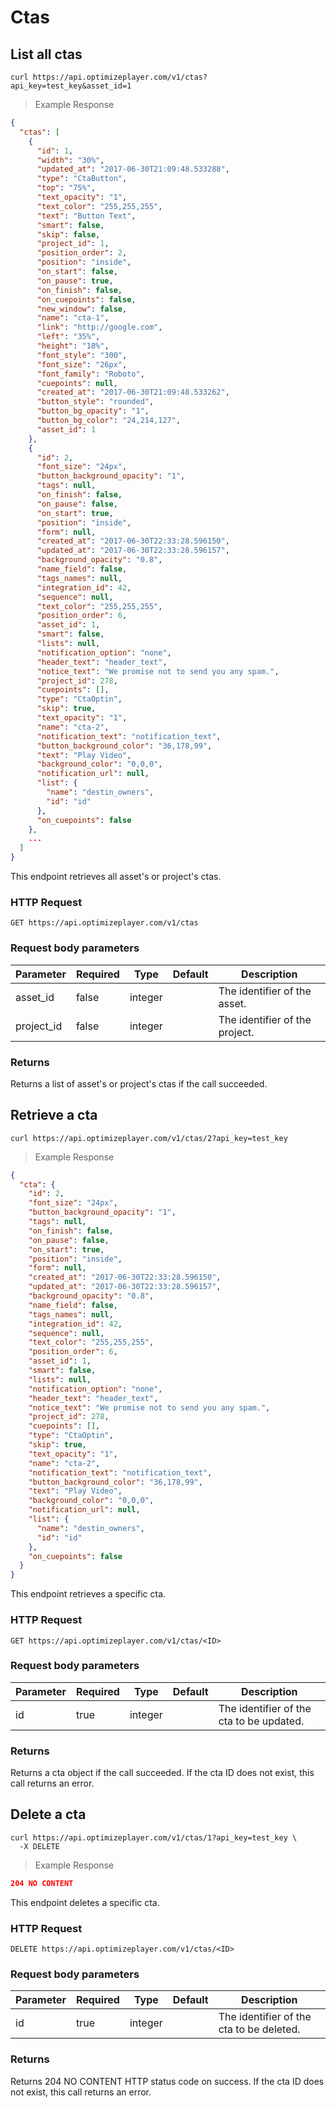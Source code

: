 # Ctas

## List all ctas

```shell
curl https://api.optimizeplayer.com/v1/ctas?api_key=test_key&asset_id=1
```

> Example Response

```json
{
  "ctas": [
    {
      "id": 1,
      "width": "30%",
      "updated_at": "2017-06-30T21:09:48.533288",
      "type": "CtaButton",
      "top": "75%",
      "text_opacity": "1",
      "text_color": "255,255,255",
      "text": "Button Text",
      "smart": false,
      "skip": false,
      "project_id": 1,
      "position_order": 2,
      "position": "inside",
      "on_start": false,
      "on_pause": true,
      "on_finish": false,
      "on_cuepoints": false,
      "new_window": false,
      "name": "cta-1",
      "link": "http://google.com",
      "left": "35%",
      "height": "18%",
      "font_style": "300",
      "font_size": "26px",
      "font_family": "Roboto",
      "cuepoints": null,
      "created_at": "2017-06-30T21:09:48.533262",
      "button_style": "rounded",
      "button_bg_opacity": "1",
      "button_bg_color": "24,214,127",
      "asset_id": 1
    },
    {
      "id": 2,
      "font_size": "24px",
      "button_background_opacity": "1",
      "tags": null,
      "on_finish": false,
      "on_pause": false,
      "on_start": true,
      "position": "inside",
      "form": null,
      "created_at": "2017-06-30T22:33:28.596150",
      "updated_at": "2017-06-30T22:33:28.596157",
      "background_opacity": "0.8",
      "name_field": false,
      "tags_names": null,
      "integration_id": 42,
      "sequence": null,
      "text_color": "255,255,255",
      "position_order": 6,
      "asset_id": 1,
      "smart": false,
      "lists": null,
      "notification_option": "none",
      "header_text": "header_text",
      "notice_text": "We promise not to send you any spam.",
      "project_id": 278,
      "cuepoints": [],
      "type": "CtaOptin",
      "skip": true,
      "text_opacity": "1",
      "name": "cta-2",
      "notification_text": "notification_text",
      "button_background_color": "36,178,99",
      "text": "Play Video",
      "background_color": "0,0,0",
      "notification_url": null,
      "list": {
        "name": "destin_owners",
        "id": "id"
      },
      "on_cuepoints": false
    },
    ...
  ]
}

```

This endpoint retrieves all asset's or project's ctas.

### HTTP Request

`GET https://api.optimizeplayer.com/v1/ctas`

### Request body parameters

Parameter  | Required  | Type    | Default | Description
---------  | --------- | ------- | ------- | -----------
asset_id   | false      | integer |         | The identifier of the asset.
project_id | false      | integer |         | The identifier of the project.

### Returns
Returns a list of asset's or project's ctas if the call succeeded.

<!-- /////////////////////////// SPECIFIC CTA /////////////////////////// -->

## Retrieve a cta

```shell
curl https://api.optimizeplayer.com/v1/ctas/2?api_key=test_key
```

> Example Response

```json
{
  "cta": {
    "id": 2,
    "font_size": "24px",
    "button_background_opacity": "1",
    "tags": null,
    "on_finish": false,
    "on_pause": false,
    "on_start": true,
    "position": "inside",
    "form": null,
    "created_at": "2017-06-30T22:33:28.596150",
    "updated_at": "2017-06-30T22:33:28.596157",
    "background_opacity": "0.8",
    "name_field": false,
    "tags_names": null,
    "integration_id": 42,
    "sequence": null,
    "text_color": "255,255,255",
    "position_order": 6,
    "asset_id": 1,
    "smart": false,
    "lists": null,
    "notification_option": "none",
    "header_text": "header_text",
    "notice_text": "We promise not to send you any spam.",
    "project_id": 278,
    "cuepoints": [],
    "type": "CtaOptin",
    "skip": true,
    "text_opacity": "1",
    "name": "cta-2",
    "notification_text": "notification_text",
    "button_background_color": "36,178,99",
    "text": "Play Video",
    "background_color": "0,0,0",
    "notification_url": null,
    "list": {
      "name": "destin_owners",
      "id": "id"
    },
    "on_cuepoints": false
  }
}

```

This endpoint retrieves a specific cta.

### HTTP Request

`GET https://api.optimizeplayer.com/v1/ctas/<ID>`

### Request body parameters

Parameter  | Required  | Type    | Default | Description
---------  | --------- | ------- | ------- | -----------
id         | true      | integer |         | The identifier of the cta to be updated.

### Returns
Returns a cta object if the call succeeded. If the cta ID does not exist, this call returns an error.

<!-- /////////////////////////// DELETE CTA /////////////////////////// -->

## Delete a cta

```shell
curl https://api.optimizeplayer.com/v1/ctas/1?api_key=test_key \
  -X DELETE
```
> Example Response

```json
204 NO CONTENT
```

This endpoint deletes a specific cta.

### HTTP Request

`DELETE https://api.optimizeplayer.com/v1/ctas/<ID>`

### Request body parameters

Parameter  | Required  | Type    | Default | Description
---------  | --------- | ------- | ------- | -----------
id         | true      | integer |         | The identifier of the cta to be deleted.

### Returns
Returns 204 NO CONTENT HTTP status code on success. If the cta ID does not exist, this call returns an error.
